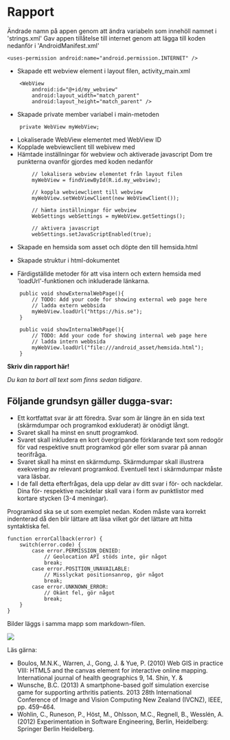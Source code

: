 
# Rapport


Ändrade namn på appen genom att ändra variabeln som innehöll namnet i 'strings.xml'
Gav appen tillåtelse till internet genom att lägga till koden nedanför i 'AndroidManifest.xml'
```
<uses-permission android:name="android.permission.INTERNET" />
```

- Skapade ett webview element i layout filen, activity_main.xml
```
    <WebView
        android:id="@+id/my_webview"
        android:layout_width="match_parent"
        android:layout_height="match_parent" />
```

- Skapade private member variabel i main-metoden
```
    private WebView myWebView;
```

- Lokaliserade WebView elementet med WebView ID
- Kopplade webviewclient till webivew med
- Hämtade inställningar för webview och aktiverade javascript
Dom tre punkterna ovanför gjordes med koden nedanför

```
        // lokalisera webview elementet från layout filen
        myWebView = findViewById(R.id.my_webview);

        // koppla webviewclient till webview
        myWebView.setWebViewClient(new WebViewClient());

        // hämta inställningar för webview
        WebSettings webSettings = myWebView.getSettings();

        // aktivera javascript
        webSettings.setJavaScriptEnabled(true);
```

- Skapade en hemsida som asset och döpte den till hemsida.html 
- Skapade struktur i html-dokumentet 

- Färdigställde metoder för att visa intern och extern hemsida med 'loadUrl'-funktionen och 
inkluderade länkarna. 
```
    public void showExternalWebPage(){
        // TODO: Add your code for showing external web page here
        // ladda extern webbsida
        myWebView.loadUrl("https://his.se");
    }

    public void showInternalWebPage(){
        // TODO: Add your code for showing internal web page here
        // ladda intern webbsida
        myWebView.loadUrl("file:///android_asset/hemsida.html");
    }
```

**Skriv din rapport här!**

_Du kan ta bort all text som finns sedan tidigare_.

## Följande grundsyn gäller dugga-svar:

- Ett kortfattat svar är att föredra. Svar som är längre än en sida text (skärmdumpar och programkod exkluderat) är onödigt långt.
- Svaret skall ha minst en snutt programkod.
- Svaret skall inkludera en kort övergripande förklarande text som redogör för vad respektive snutt programkod gör eller som svarar på annan teorifråga.
- Svaret skall ha minst en skärmdump. Skärmdumpar skall illustrera exekvering av relevant programkod. Eventuell text i skärmdumpar måste vara läsbar.
- I de fall detta efterfrågas, dela upp delar av ditt svar i för- och nackdelar. Dina för- respektive nackdelar skall vara i form av punktlistor med kortare stycken (3-4 meningar).

Programkod ska se ut som exemplet nedan. Koden måste vara korrekt indenterad då den blir lättare att läsa vilket gör det lättare att hitta syntaktiska fel.

```
function errorCallback(error) {
    switch(error.code) {
        case error.PERMISSION_DENIED:
            // Geolocation API stöds inte, gör något
            break;
        case error.POSITION_UNAVAILABLE:
            // Misslyckat positionsanrop, gör något
            break;
        case error.UNKNOWN_ERROR:
            // Okänt fel, gör något
            break;
    }
}
```

Bilder läggs i samma mapp som markdown-filen.

![](android.png)

Läs gärna:

- Boulos, M.N.K., Warren, J., Gong, J. & Yue, P. (2010) Web GIS in practice VIII: HTML5 and the canvas element for interactive online mapping. International journal of health geographics 9, 14. Shin, Y. &
- Wunsche, B.C. (2013) A smartphone-based golf simulation exercise game for supporting arthritis patients. 2013 28th International Conference of Image and Vision Computing New Zealand (IVCNZ), IEEE, pp. 459–464.
- Wohlin, C., Runeson, P., Höst, M., Ohlsson, M.C., Regnell, B., Wesslén, A. (2012) Experimentation in Software Engineering, Berlin, Heidelberg: Springer Berlin Heidelberg.
